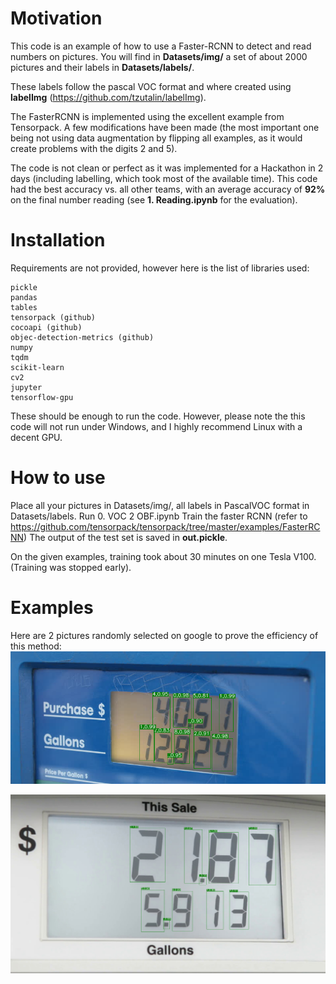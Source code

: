 # Motivation
This code is an example of how to use a Faster-RCNN to detect and read numbers on pictures.
You will find in **Datasets/img/** a set of about 2000 pictures and their labels in **Datasets/labels/**.

These labels follow the pascal VOC format and where created using **labelImg** (https://github.com/tzutalin/labelImg). 

The FasterRCNN is implemented using the excellent example from Tensorpack. A few modifications have been made (the most important one being not using data augmentation by flipping all examples, as it would create problems with the digits 2 and 5).

The code is not clean or perfect as it was implemented for a Hackathon in 2 days (including labelling, which took most of the available time). This code had the best accuracy vs. all other teams, with an average accuracy of **92%** on the final number reading (see **1. Reading.ipynb** for the evaluation).

# Installation
Requirements are not provided, however here is the list of libraries used:
~~~
pickle
pandas
tables
tensorpack (github)
cocoapi (github)
objec-detection-metrics (github)
numpy
tqdm
scikit-learn
cv2
jupyter
tensorflow-gpu
~~~
These should be enough to run the code. However, please note the this code will not run under Windows, and I highly recommend Linux with a decent GPU.

# How to use
Place all your pictures in Datasets/img/, all labels in PascalVOC format in Datasets/labels.
Run 0. VOC 2 OBF.ipynb
Train the faster RCNN (refer to https://github.com/tensorpack/tensorpack/tree/master/examples/FasterRCNN)
The output of the test set is saved in **out.pickle**.

On the given examples, training took about 30 minutes on one Tesla V100. (Training was stopped early).
# Examples
Here are 2 pictures randomly selected on google to prove the efficiency of this method:
![First example](https://github.com/faameunier/digit_recognition/blob/master/img/google_random_test.png)

![Second example](https://github.com/faameunier/digit_recognition/blob/master/img/google_random_test_2.png)





